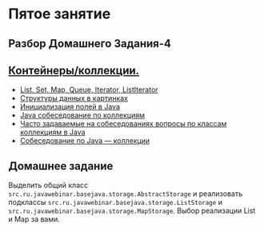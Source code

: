 
# Пятое занятие

## Разбор Домашнего Задания-4

## <a href="http://en.wikipedia.org/wiki/Java_collections_framework">Контейнеры/коллекции.</a></h3>
- <a href="http://www.intuit.src.ru/studies/courses/16/16/lecture/27131?page=2">List, Set, Map, Queue, Iterator, ListIterator</a>
- <a href="http://habrahabr.src.ru/users/tarzan82/topics/">Структуры данных в картинках</a>
- <a href="http://www.quizful.net/post/java-fields-initialization">Инициализация полей в Java</a>
- <a href="http://habrahabr.src.ru/post/162017/"> Java собеседование по коллекциям</a>
- [Часто задаваемые на собеседованиях вопросы по классам коллекциям в Java](http://info.javarush.src.ru/translation/2013/10/08/Часто-задаваемые-на-собеседованиях-вопросы-по-классам-коллекциям-в-Java-Часть-2-.html#1)
- [Собеседование по Java — коллекции](http://javastudy.src.ru/interview/collections/)

## Домашнее задание
Выделить общий класс `src.ru.javawebinar.basejava.storage.AbstractStorage` и реализовать подклассы `src.ru.javawebinar.basejava.storage.ListStorage` и `src.ru.javawebinar.basejava.storage.MapStorage`. Выбор реализации List и Map за вами.
